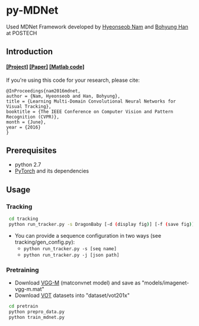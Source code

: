 # py-MDNet

Used MDNet Framework developed by [Hyeonseob Nam](https://kr.linkedin.com/in/hyeonseob-nam/) and [Bohyung Han](http://cvlab.postech.ac.kr/~bhhan/) at POSTECH


## Introduction
#### [[Project]](http://cvlab.postech.ac.kr/research/mdnet/) [[Paper]](https://arxiv.org/abs/1510.07945) [[Matlab code]](https://github.com/HyeonseobNam/MDNet)

If you're using this code for your research, please cite:

	@InProceedings{nam2016mdnet,
	author = {Nam, Hyeonseob and Han, Bohyung},
	title = {Learning Multi-Domain Convolutional Neural Networks for Visual Tracking},
	booktitle = {The IEEE Conference on Computer Vision and Pattern Recognition (CVPR)},
	month = {June},
	year = {2016}
	}
 
## Prerequisites
- python 2.7
- [PyTorch](http://pytorch.org/) and its dependencies

## Usage

### Tracking
```bash
 cd tracking
 python run_tracker.py -s DragonBaby [-d (display fig)] [-f (save fig)]
```
 - You can provide a sequence configuration in two ways (see tracking/gen_config.py):
   - ```python run_tracker.py -s [seq name]```
   - ```python run_tracker.py -j [json path]```
 
### Pretraining
 - Download [VGG-M](http://www.vlfeat.org/matconvnet/models/imagenet-vgg-m.mat) (matconvnet model) and save as "models/imagenet-vgg-m.mat"
 - Download [VOT](http://www.votchallenge.net/) datasets into "dataset/vot201x"
``` bash
 cd pretrain
 python prepro_data.py
 python train_mdnet.py
```
